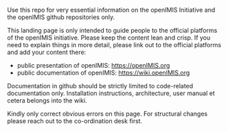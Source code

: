 
Use this repo for very essential information on the openIMIS Initiative and the openIMIS github repositories only.

This landing page is only intended to guide people to the official platforms of the openIMIS initiative. Please keep the content lean and crisp. If you need to explain things in more detail, please link out to the official platforms and add your content there:

- public presentation of openIMIS: https://openIMIS.org
- public documentation of openIMIS: https://wiki.openIMIS.org

Documentation in github should be strictly limited to code-related documentation only. Installation instructions, architecture, user manual et cetera belongs into the wiki.

Kindly only correct obvious errors on this page. For structural changes please reach out to the co-ordination desk first.

